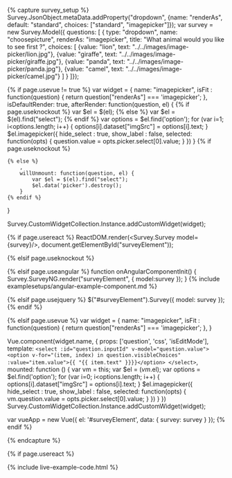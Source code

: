 <script src="https://cdnjs.cloudflare.com/ajax/libs/image-picker/0.3.0/image-picker.js"></script>
<link rel="stylesheet" href="https://cdnjs.cloudflare.com/ajax/libs/image-picker/0.3.0/image-picker.css" />


{% capture survey_setup %}
Survey.JsonObject.metaData.addProperty("dropdown", {name: "renderAs", default: "standard", choices: ["standard", "imagepicker"]});
var survey = new Survey.Model({ questions: [
 { type: "dropdown", name: "choosepicture", renderAs: "imagepicker", title: "What animal would you like to see first ?", 
     choices: [
        {value: "lion", text: "../../images/image-picker/lion.jpg"},
        {value: "giraffe", text: "../../images/image-picker/giraffe.jpg"},
        {value: "panda", text: "../../images/image-picker/panda.jpg"},
        {value: "camel", text: "../../images/image-picker/camel.jpg"}
     ]
  }
]});

{% if page.usevue != true %}
var widget = {
    name: "imagepicker",
    isFit : function(question) { return question["renderAs"] === 'imagepicker'; },
    isDefaultRender: true,
    afterRender: function(question, el) {
{% if page.useknockout %}
        var $el = $(el);
{% else %}
        var $el = $(el).find("select");
{% endif %}
        var options = $el.find('option');
        for (var i=1; i<options.length; i++) {
            options[i].dataset["imgSrc"] = options[i].text;
        }
        $el.imagepicker({
            hide_select : true,
            show_label  : false,
            selected: function(opts) {
                question.value = opts.picker.select[0].value;
            }
        })
    }
    {% if page.useknockout %}

    {% else %}
        ,
        willUnmount: function(question, el) {
            var $el = $(el).find("select");
            $el.data('picker').destroy();
        } 
    {% endif %}
}

Survey.CustomWidgetCollection.Instance.addCustomWidget(widget);

{% if page.usereact %}
ReactDOM.render(<Survey.Survey model={survey}/>, document.getElementById("surveyElement"));

{% elsif page.useknockout %}

{% elsif page.useangular %}
function onAngularComponentInit() {
    Survey.SurveyNG.render("surveyElement", {
        model:survey
    });
}
{% include examplesetups/angular-example-component.md %}

{% elsif page.usejquery %}
$("#surveyElement").Survey({
    model: survey
});
{% endif %}

{% elsif page.usevue %}
var widget = {
    name: "imagepicker",
    isFit : function(question) { return question["renderAs"] === 'imagepicker'; },
}

Vue.component(widget.name, {
    props: ['question', 'css', 'isEditMode'],
    template: `
      <select :id="question.inputId" v-model="question.value">
          <option v-for="(item, index) in question.visibleChoices" :value="item.value">{{ "{{ item.text" }}}}</option>
      </select>
    `,
    mounted: function () {
        var vm = this;
        var $el = $(vm.$el);
        var options = $el.find('option');
        for (var i=0; i<options.length; i++) {
            options[i].dataset["imgSrc"] = options[i].text;
        }
        $el.imagepicker({
            hide_select : true,
            show_label  : false,
            selected: function(opts) {
                vm.question.value = opts.picker.select[0].value;
            }
        })
    }
})
Survey.CustomWidgetCollection.Instance.addCustomWidget(widget);

var vueApp = new Vue({ el: '#surveyElement', data: { survey: survey } });
{% endif %}

{% endcapture %}

{% if page.usereact %}
<script type="text/babel">
{% else %}
<script>
{% endif %}
window.surveyForceUpdate = function() {
    document.getElementById("surveyElement").innerHTML = "";
{% if page.useknockout %}
    survey.render();
{% elsif page.usereact %}
    ReactDOM.render(<Survey.Survey model={survey}/>, document.getElementById("surveyElement"));
{% elsif page.usejquery %}
    $("#surveyElement").Survey({ model: survey });
{% elsif page.useangular %}
    document.querySelector("ng-app").innerHTML = "";
    ng.platformBrowserDynamic.bootstrap(HelloApp);
{% elsif page.usevue %}
    document.getElementById("surveyElement").innerHTML = "<survey :survey='survey'/>";
    vueApp.$destroy();
    vueApp = new Vue({ el: '#surveyElement', data: { survey: survey } });
{% endif %}
}
</script>

{% include live-example-code.html %}